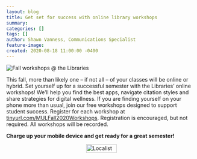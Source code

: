 ```yaml
---
layout: blog
title: Get set for success with online library workshops
summary:
categories: []
tags: []
author: Shawn Vanness, Communications Specialist
feature-image:
created: 2020-08-18 11:00:00 -0400
---
```

![Fall workshops @ the Libraries](/images/post-images/20-08_fallWkSp_blogbanner3.jpg)

This fall, more than likely one – if not all – of your classes will be online or hybrid. Set yourself up for a successful semester with the Libraries’ online workshops! We’ll help you find the best apps, navigate citation styles and share strategies for digital wellness.
If you are finding yourself on your phone more than usual, join our free workshops designed to support student success. Register for each workshop at [tinyurl.com/MULFall2020Workshops](http://tinyurl.com/MULFall2020Workshops). Registration is encouraged, but not required. All workshops will be recorded.

**Charge up your mobile device and get ready for a great semester!**

<div id="localist-widget-65040806" class="mt-3 localist-widget"></div><script defer type="text/javascript"
src="https://events.miamioh.edu/widget/view?schools=miamioh&groups=university_libraries&days=365&num=50&tags=FallWKSP&container=localist-widget-65040806&template=modern"></script><div id="lclst_widget_footer"><a style="margin-left:auto;margin-right:auto;display:block;width:81px;margin-top:10px;" title="Widget powered by Localist Event Calendar Software" href="https://www.localist.com?utm_source=widget&utm_campaign=widget_footer&utm_medium=branded%20link"><img src="//d3e1o4bcbhmj8g.cloudfront.net/assets/platforms/default/about/widget_footer.png" alt="Localist Online Calendar Software" style="vertical-align: middle;" width="81" height="23"></a></div>
